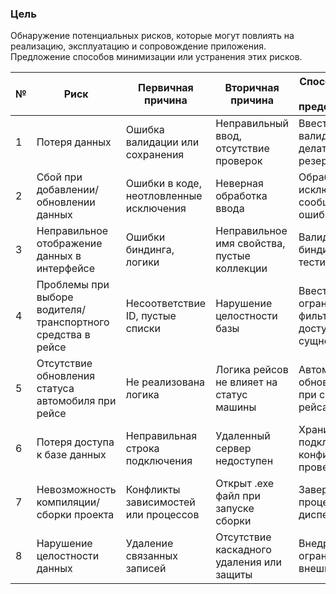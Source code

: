 ### Цель

Обнаружение потенциальных рисков, которые могут повлиять на реализацию, эксплуатацию и сопровождение приложения. Предложение способов минимизации или устранения этих рисков.

|№|Риск|Первичная причина|Вторичная причина|Способ решения или предотвращения|
|---|---|---|---|---|
|1|Потеря данных|Ошибка валидации или сохранения|Неправильный ввод, отсутствие проверок|Ввести строгую валидацию, делать резервные копии|
|2|Сбой при добавлении/обновлении данных|Ошибки в коде, неотловленные исключения|Неверная обработка ввода|Обработка исключений, сообщения об ошибках|
|3|Неправильное отображение данных в интерфейсе|Ошибки биндинга, логики|Неправильное имя свойства, пустые коллекции|Валидация биндинга, юнит-тестирование|
|4|Проблемы при выборе водителя/транспортного средства в рейсе|Несоответствие ID, пустые списки|Нарушение целостности базы|Ввести ограничения и фильтрацию доступных сущностей|
|5|Отсутствие обновления статуса автомобиля при рейсе|Не реализована логика|Логика рейсов не влияет на статус машины|Автоматически обновлять статус при создании рейса|
|6|Потеря доступа к базе данных|Неправильная строка подключения|Удаленный сервер недоступен|Хранить строку подключения в конфиге, проверка связи|
|7|Невозможность компиляции/сборки проекта|Конфликты зависимостей или процессов|Открыт .exe файл при запуске сборки|Завершить процессы через диспетчер задач|
|8|Нарушение целостности данных|Удаление связанных записей|Отсутствие каскадного удаления или защиты|Внедрить ограничения внешних ключей|